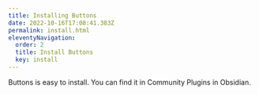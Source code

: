 ```yaml
---
title: Installing Buttons
date: 2022-10-16T17:08:41.383Z
permalink: install.html
eleventyNavigation:
  order: 2
  title: Install Buttons
  key: install
---
```


Buttons is easy to install. You can find it in Community Plugins in Obsidian.
